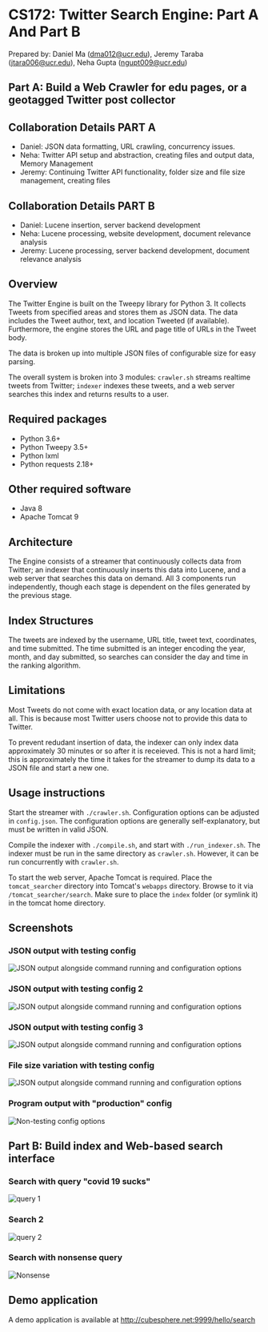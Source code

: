 # CS172: Twitter Search Engine: Part A And Part B

Prepared by: Daniel Ma (dma012@ucr.edu), Jeremy Taraba (jtara006@ucr.edu), Neha Gupta (ngupt009@ucr.edu)

## Part A: Build a Web Crawler for edu pages, or a geotagged Twitter post collector

## Collaboration Details PART A

* Daniel: JSON data formatting, URL crawling, concurrency issues.
* Neha: Twitter API setup and abstraction, creating files and output data, Memory Management
* Jeremy: Continuing Twitter API functionality, folder size and file size management, creating files

## Collaboration Details PART B

* Daniel: Lucene insertion, server backend development
* Neha: Lucene processing, website development, document relevance analysis
* Jeremy: Lucene processing, server backend development, document relevance analysis

## Overview

The Twitter Engine is built on the Tweepy library for Python 3. It collects Tweets
from specified areas and stores them as JSON data.  The data includes the Tweet author,
text, and location Tweeted (if available).  Furthermore, the engine stores the URL and
page title of URLs in the Tweet body.  

The data is broken up into multiple JSON files of configurable size for easy parsing.

The overall system is broken into 3 modules: `crawler.sh` streams realtime tweets from
Twitter; `indexer` indexes these tweets, and a web server searches this index and returns
results to a user.

## Required packages

* Python 3.6+ 
* Python Tweepy 3.5+
* Python lxml
* Python requests 2.18+

## Other required software

* Java 8
* Apache Tomcat 9

## Architecture

The Engine consists of a streamer that continuously collects data from Twitter; an indexer 
that continuously inserts this data into Lucene, and a web server that searches this data
on demand.  All 3 components run independently, though each stage is dependent on the files
generated by the previous stage.

## Index Structures

The tweets are indexed by the username, URL title, tweet text, coordinates, and time submitted.
The time submitted is an integer encoding the year, month, and day submitted, so searches can 
consider the day and time in the ranking algorithm.

## Limitations

Most Tweets do not come with exact location data, or any location data at all.  This is
because most Twitter users choose not to provide this data to Twitter.

To prevent redudant insertion of data, the indexer can only index data approximately 30 minutes
or so after it is receieved.  This is not a hard limit; this is approximately the time it takes
for the streamer to dump its data to a JSON file and start a new one.

## Usage instructions

Start the streamer with `./crawler.sh`.  Configuration options can be adjusted in `config.json`. The
configuration options are generally self-explanatory, but must be written in valid JSON.

Compile the indexer with `./compile.sh`, and start with `./run_indexer.sh`.  The indexer must be
run in the same directory as `crawler.sh`.  However, it can be run concurrently with `crawler.sh`.

To start the web server, Apache Tomcat is required.  Place the `tomcat_searcher` directory into 
Tomcat's `webapps` directory.  Browse to it via `/tomcat_searcher/search`. Make sure to place the
`index` folder (or symlink it) in the tomcat home directory.

## Screenshots

### JSON output with testing config

![JSON output alongside command running and configuration options][cap1]

### JSON output with testing config 2

![JSON output alongside command running and configuration options][cap2]

### JSON output with testing config 3

![JSON output alongside command running and configuration options][cap3]

### File size variation with testing config

![JSON output alongside command running and configuration options][cap4]

### Program output with "production" config

![Non-testing config options][cap5]


## Part B: Build index and Web-based search interface

### Search with query "covid 19 sucks"
![query 1][cap6]

### Search 2
![query 2][cap7]

### Search with nonsense query
![Nonsense][cap8]

[cap1]: https://github.com/neha45556/geolocatedTweets/raw/master/images/1.png
[cap2]: https://github.com/neha45556/geolocatedTweets/raw/master/images/2.png
[cap3]: https://github.com/neha45556/geolocatedTweets/raw/master/images/3.png
[cap4]: https://github.com/neha45556/geolocatedTweets/raw/master/images/4.png
[cap5]: https://github.com/neha45556/geolocatedTweets/raw/master/images/5.png
[cap6]: https://github.com/neha45556/geolocatedTweets/raw/master/images/6.png
[cap7]: https://github.com/neha45556/geolocatedTweets/raw/master/images/7.png
[cap8]: https://github.com/neha45556/geolocatedTweets/raw/master/images/8.png
    
## Demo application
A demo application is available at http://cubesphere.net:9999/hello/search

